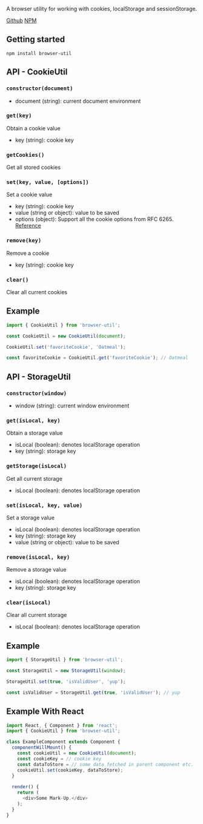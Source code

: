 A browser utility for working with cookies, localStorage and sessionStorage.

[Github](https://github.com/thesuperhomie/browser-util)
[NPM](https://www.npmjs.com/package/browser-util)

## Getting started

`npm install browser-util`

## API - CookieUtil

### `constructor(document)`
 - document (string): current document environment

### `get(key)`
Obtain a cookie value
 - key (string): cookie key

### `getCookies()`
Get all stored cookies

### `set(key, value, [options])`
Set a cookie value
- key (string): cookie key
- value (string or object): value to be saved
- options (object): Support all the cookie options from RFC 6265. [Reference](https://developer.mozilla.org/en-US/docs/Web/HTTP/Headers/Set-Cookie)

### `remove(key)`
Remove a cookie
- key (string): cookie key

### `clear()`
Clear all current cookies

## Example

```js
import { CookieUtil } from 'browser-util';

const CookieUtil = new CookieUtil(document);

CookieUtil.set('favoriteCookie', 'Oatmeal');

const favoriteCookie = CookieUtil.get('favoriteCookie'); // Oatmeal
```

## API - StorageUtil

### `constructor(window)`
 - window (string): current window environment

### `get(isLocal, key)`
Obtain a storage value
 - isLocal (boolean): denotes localStorage operation
 - key (string): storage key

### `getStorage(isLocal)`
Get all current storage
- isLocal (boolean): denotes localStorage operation

### `set(isLocal, key, value)`
Set a storage value
- isLocal (boolean): denotes localStorage operation
- key (string): storage key
- value (string or object): value to be saved

### `remove(isLocal, key)`
Remove a storage value
- isLocal (boolean): denotes localStorage operation
- key (string): storage key

### `clear(isLocal)`
Clear all current storage
- isLocal (boolean): denotes localStorage operation

## Example

```js
import { StorageUtil } from 'browser-util';

const StorageUtil = new StorageUtil(window);

StorageUtil.set(true, 'isValidUser', 'yup');

const isValidUser = StorageUtil.get(true, 'isValidUser'); // yup
```

## Example With React
```js
import React, { Component } from 'react';
import { CookieUtil } from 'browser-util';

class ExampleComponent extends Component {
  componentWillMount() {
    const cookieUtil = new CookieUtil(document);
    const cookieKey = // cookie key
    const dataToStore = // some data fetched in parent component etc.
    cookieUtil.set(cookieKey, dataToStore);
  }
  
  render() {
    return (
      <div>Some Mark-Up.</div>
    );
  }
}
```

